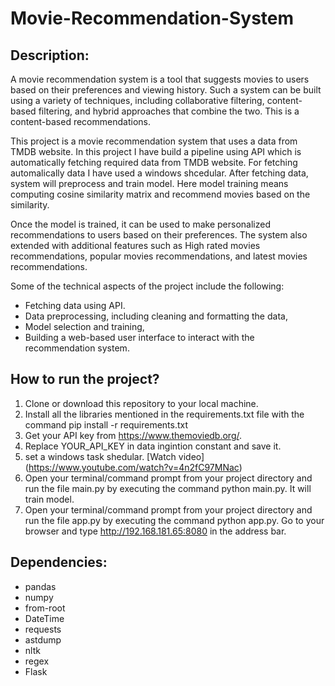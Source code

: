 # Movie-Recommendation-System


## Description:
A movie recommendation system is a tool that suggests movies to users based on their preferences and viewing history. Such a system can be built using a variety of techniques, including collaborative filtering, content-based filtering, and hybrid approaches that combine the two. This is a content-based recommendations.

This project is a movie recommendation system that uses a data from TMDB website. In this project I have build a pipeline using API which is automatically fetching required data from TMDB website. For fetching automalically data I have used a windows shcedular. After fetching data, system will preprocess and train model. Here model training means computing cosine similarity matrix and recommend movies based on the similarity.

Once the model is trained, it can be used to make personalized recommendations to users based on their preferences. The system also extended with additional features such as High rated movies recommendations, popular movies recommendations, and latest movies recommendations.

Some of the technical aspects of the project include the following:

- Fetching data using API.
- Data preprocessing, including cleaning and formatting the data,
- Model selection and training,
- Building a web-based user interface to interact with the recommendation system.

## How to run the project?
1) Clone or download this repository to your local machine.
2) Install all the libraries mentioned in the requirements.txt file with the command pip install -r requirements.txt
3) Get your API key from https://www.themoviedb.org/.
4) Replace YOUR_API_KEY in data ingintion constant and save it.
5) set a windows task shedular. [Watch video] (https://www.youtube.com/watch?v=4n2fC97MNac) 
6) Open your terminal/command prompt from your project directory and run the file main.py by executing the command python main.py. 
It will train model.
7) Open your terminal/command prompt from your project directory and run the file app.py by executing the command python app.py.
Go to your browser and type http://192.168.181.65:8080  in the address bar.

## Dependencies:
- pandas
- numpy
- from-root
- DateTime
- requests
- astdump
- nltk
- regex
- Flask

